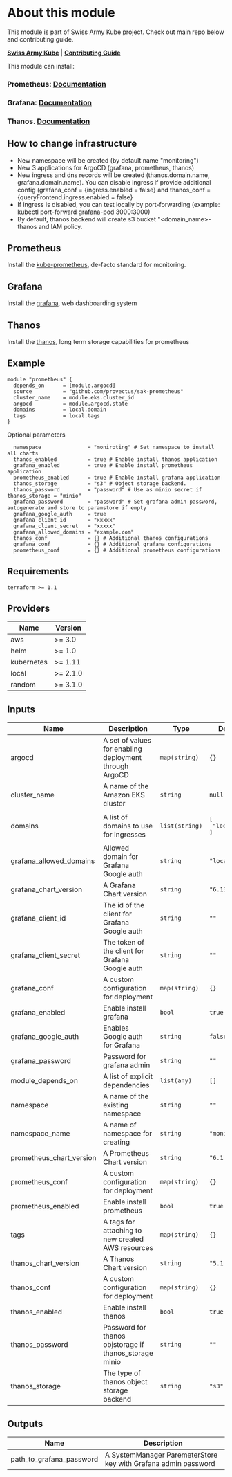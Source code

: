 # About this module

This module is part of Swiss Army Kube project. Check out main repo below and contributing guide.

**[Swiss Army Kube](https://github.com/provectus/swiss-army-kube)**
|
**[Contributing Guide](https://github.com/provectus/swiss-army-kube/blob/master/CONTRIBUTING.md)**

This module can install:

### Prometheus: [Documentation](https://prometheus.io/docs/introduction/overview/)

### Grafana: [Documentation](https://grafana.com/docs/)

### Thanos. [Documentation](https://thanos.io/tip/thanos/getting-started.md/)

## How to change infrastructure

- New namespace will be created (by default name "monitoring")
- New 3 applications for ArgoCD (grafana, prometheus, thanos)
- New ingress and dns records will be created (thanos.domain.name, grafana.domain.name). You can disable ingress if provide additional config (grafana_conf = {ingress.enabled = false} and thanos_conf = {queryFrontend.ingress.enabled = false}
- If ingress is disabled, you can test locally by port-forwarding (example: kubectl port-forward grafana-pod 3000:3000)
- By default, thanos backend will create s3 bucket "<domain_name>-thanos and IAM policy.

## Prometheus

Install the [kube-prometheus](https://github.com/bitnami/charts/tree/master/bitnami/kube-prometheus), de-facto standard for monitoring.

## Grafana

Install the [grafana](https://github.com/grafana/helm-charts/tree/main/charts/grafana), web dashboarding system

## Thanos

Install the [thanos](https://github.com/bitnami/charts/tree/master/bitnami/thanos), long term storage capabilities for prometheus

## Example

```hcl
module "prometheus" {
  depends_on      = [module.argocd]
  source          = "github.com/provectus/sak-prometheus"
  cluster_name    = module.eks.cluster_id
  argocd          = module.argocd.state
  domains         = local.domain
  tags            = local.tags
}
```

Optional parameters

```
  namespace               = "moniroting" # Set namespace to install all charts
  thanos_enabled          = true # Enable install thanos application
  grafana_enabled         = true # Enable install prometheus application
  prometheus_enabled      = true # Enable install grafana application
  thanos_storage          = "s3" # Object storage backend.
  thanos_password         = "password" # Use as minio secret if thanos_storage = "minio"
  grafana_password        = "password" # Set grafana admin password, autogenerate and store to paramstore if empty
  grafana_google_auth     = true
  grafana_client_id       = "xxxxx"
  grafana_client_secret   = "xxxxx"
  grafana_allowed_domains = "example.com"
  thanos_conf             = {} # Additional thanos configurations
  grafana_conf            = {} # Additional grafana configurations
  prometheus_conf         = {} # Additional prometheus configurations
```

## Requirements

```
terraform >= 1.1
```

## Providers

| Name       | Version  |
| ---------- | -------- |
| aws        | >= 3.0   |
| helm       | >= 1.0   |
| kubernetes | >= 1.11  |
| local      | >= 2.1.0 |
| random     | >= 3.1.0 |

## Inputs

| Name                     | Description                                            | Type           | Default                       | Required |
| ------------------------ | ------------------------------------------------------ | -------------- | ----------------------------- | :------: |
| argocd                   | A set of values for enabling deployment through ArgoCD | `map(string)`  | `{}`                          |    no    |
| cluster_name             | A name of the Amazon EKS cluster                       | `string`       | `null`                        |    no    |
| domains                  | A list of domains to use for ingresses                 | `list(string)` | <pre>[<br> "local"<br>]</pre> |    no    |
| grafana_allowed_domains  | Allowed domain for Grafana Google auth                 | `string`       | `"local"`                     |    no    |
| grafana_chart_version    | A Grafana Chart version                                | `string`       | `"6.13.9"`                    |    no    |
| grafana_client_id        | The id of the client for Grafana Google auth           | `string`       | `""`                          |    no    |
| grafana_client_secret    | The token of the client for Grafana Google auth        | `string`       | `""`                          |    no    |
| grafana_conf             | A custom configuration for deployment                  | `map(string)`  | `{}`                          |    no    |
| grafana_enabled          | Enable install grafana                                 | `bool`         | `true`                        |    no    |
| grafana_google_auth      | Enables Google auth for Grafana                        | `string`       | `false`                       |    no    |
| grafana_password         | Password for grafana admin                             | `string`       | `""`                          |    no    |
| module_depends_on        | A list of explicit dependencies                        | `list(any)`    | `[]`                          |    no    |
| namespace                | A name of the existing namespace                       | `string`       | `""`                          |    no    |
| namespace_name           | A name of namespace for creating                       | `string`       | `"monitoring"`                |    no    |
| prometheus_chart_version | A Prometheus Chart version                             | `string`       | `"6.1.1"`                     |    no    |
| prometheus_conf          | A custom configuration for deployment                  | `map(string)`  | `{}`                          |    no    |
| prometheus_enabled       | Enable install prometheus                              | `bool`         | `true`                        |    no    |
| tags                     | A tags for attaching to new created AWS resources      | `map(string)`  | `{}`                          |    no    |
| thanos_chart_version     | A Thanos Chart version                                 | `string`       | `"5.1.0"`                     |    no    |
| thanos_conf              | A custom configuration for deployment                  | `map(string)`  | `{}`                          |    no    |
| thanos_enabled           | Enable install thanos                                  | `bool`         | `true`                        |    no    |
| thanos_password          | Password for thanos objstorage if thanos_storage minio | `string`       | `""`                          |    no    |
| thanos_storage           | The type of thanos object storage backend              | `string`       | `"s3"`                        |    no    |

## Outputs

| Name                     | Description                                                    |
| ------------------------ | -------------------------------------------------------------- |
| path_to_grafana_password | A SystemManager ParemeterStore key with Grafana admin password |
